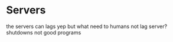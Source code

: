# Servers
the servers can lags yep but what need to humans not lag server? shutdowns not good programs
